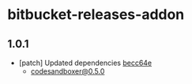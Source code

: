 # bitbucket-releases-addon

## 1.0.1
- [patch] Updated dependencies [becc64e](becc64e)
  - codesandboxer@0.5.0
